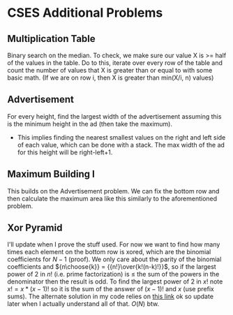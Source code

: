 # CSES Additional Problems

## Multiplication Table
Binary search on the median. To check, we make sure our value X is >= half of the values in the table.
Do to this, iterate over every row of the table and count the number of values that X is greater than or equal to with some basic math.
(If we are on row i, then X is greater than min(X/i, n) values)

## Advertisement
For every height, find the largest width of the advertisement assuming this is the minimum height in the ad (then take the maximum).
 - This implies finding the nearest smallest values on the right and left side of each value, which can be done with a stack.
The max width of the ad for this height will be right-left+1.

## Maximum Building I
This builds on the Advertisement problem. We can fix the bottom row and then calculate the maximum area like this similarly to the aforementioned problem.

## Xor Pyramid
I'll update when I prove the stuff used. For now we want to find how many times each element on the bottom row is xored, which are the binomial coefficients for $N-1$ (proof). We only care about the parity of the binomial coefficients and ${n\choose{k}} = {{n!}\over{k!(n-k)!}}$, so if the largest power of 2 in $n!$ (i.e. prime factorization) is $\le$ the sum of the powers in the denominator then the result is odd. To find the largest power of $2$ in $x!$ note $x! = x*(x-1)!$ so it is the sum of the answer of $(x-1)!$ and $x$ (use prefix sums). The alternate solution in my code relies on [this link](https://math.stackexchange.com/questions/11002/cn-p-even-or-odd) ok so update later when I actually understand all of that. $O(N)$ btw.